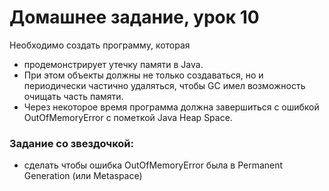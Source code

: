 # Домашнее задание, урок 10
Необходимо создать программу, которая 
- продемонстрирует утечку памяти в Java. 
- При этом объекты должны не только создаваться, но и периодически частично удаляться, чтобы GC имел возможность очищать часть памяти. 
- Через некоторое время программа должна завершиться с ошибкой OutOfMemoryError c пометкой Java Heap Space.

### Задание со звездочкой: 
- сделать чтобы ошибка OutOfMemoryError была в Permanent Generation (или Metaspace)
